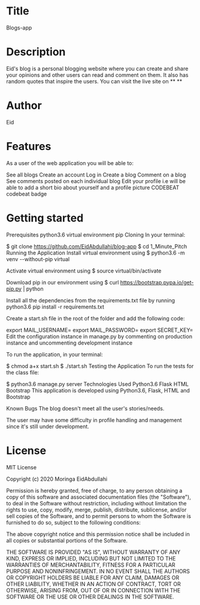 # Title
Blogs-app

# Description
Eid's blog is a personal blogging website where you can create and share your opinions and other users can read and comment on them. It also has random quotes that inspire the users. You can visit the live site on ** **

# Author
Eid

# Features
As a user of the web application you will be able to:

See all blogs
Create an account
Log in
Create a blog
Comment on a blog
See comments posted on each individual blog
Edit your profile i.e will be able to add a short bio about yourself and a profile picture
CODEBEAT
codebeat badge

# Getting started
Prerequisites
python3.6
virtual environment
pip
Cloning
In your terminal:

  $ git clone https://github.com/EidAbdullahi/blog-app
  $ cd 1_Minute_Pitch
Running the Application
Install virtual environment using $ python3.6 -m venv --without-pip virtual

Activate virtual environment using $ source virtual/bin/activate

Download pip in our environment using $ curl https://bootstrap.pypa.io/get-pip.py | python

Install all the dependencies from the requirements.txt file by running python3.6 pip install -r requirements.txt

Create a start.sh file in the root of the folder and add the following code:

  export MAIL_USERNAME=<your-email-address>
  export MAIL_PASSWORD=<your-email-password>
  export SECRET_KEY=<your-secret-key>
Edit the configuration instance in manage.py by commenting on production instance and uncommenting development instance

To run the application, in your terminal:

  $ chmod a+x start.sh
  $ ./start.sh
Testing the Application
To run the tests for the class file:

  $ python3.6 manage.py server
Technologies Used
Python3.6
Flask
HTML
Bootstrap
This application is developed using Python3.6, Flask, HTML and Bootstrap

Known Bugs
The blog doesn't meet all the user's stories/needs.

The user may have some difficulty in profile handling and management since it's still under development.



# License
MIT License

Copyright (c) 2020 Moringa EidAbdullahi

Permission is hereby granted, free of charge, to any person obtaining a copy of this software and associated documentation files (the "Software"), to deal in the Software without restriction, including without limitation the rights to use, copy, modify, merge, publish, distribute, sublicense, and/or sell copies of the Software, and to permit persons to whom the Software is furnished to do so, subject to the following conditions:

The above copyright notice and this permission notice shall be included in all copies or substantial portions of the Software.

THE SOFTWARE IS PROVIDED "AS IS", WITHOUT WARRANTY OF ANY KIND, EXPRESS OR IMPLIED, INCLUDING BUT NOT LIMITED TO THE WARRANTIES OF MERCHANTABILITY, FITNESS FOR A PARTICULAR PURPOSE AND NONINFRINGEMENT. IN NO EVENT SHALL THE AUTHORS OR COPYRIGHT HOLDERS BE LIABLE FOR ANY CLAIM, DAMAGES OR OTHER LIABILITY, WHETHER IN AN ACTION OF CONTRACT, TORT OR OTHERWISE, ARISING FROM, OUT OF OR IN CONNECTION WITH THE SOFTWARE OR THE USE OR OTHER DEALINGS IN THE SOFTWARE.